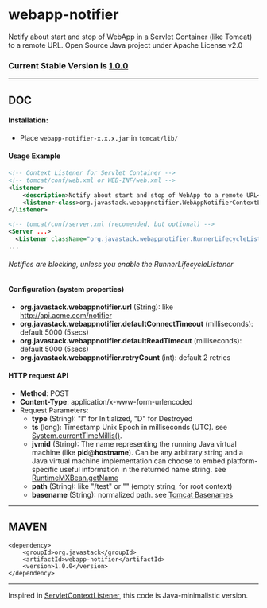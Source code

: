 # webapp-notifier

Notify about start and stop of WebApp in a Servlet Container (like Tomcat) to a remote URL. Open Source Java project under Apache License v2.0

### Current Stable Version is [1.0.0](https://search.maven.org/#search|ga|1|g%3Aorg.javastack%20a%3Awebapp-notifier)

---

## DOC

#### Installation:

* Place `webapp-notifier-x.x.x.jar` in `tomcat/lib/`

#### Usage Example

```xml
<!-- Context Listener for Servlet Container -->
<!-- tomcat/conf/web.xml or WEB-INF/web.xml -->
<listener>
	<description>Notify about start and stop of WebApp to a remote URL</description>
	<listener-class>org.javastack.webappnotifier.WebAppNotifierContextListener</listener-class>
</listener>
```

```xml
<!-- tomcat/conf/server.xml (recomended, but optional) -->
<Server ...>
  <Listener className="org.javastack.webappnotifier.RunnerLifecycleListener" />
...
```

###### Notifies are blocking, unless you enable the RunnerLifecycleListener 

#### Configuration (system properties)

* **org.javastack.webappnotifier.url** (String): like http://api.acme.com/notifier
* **org.javastack.webappnotifier.defaultConnectTimeout** (milliseconds): default 5000 (5secs)
* **org.javastack.webappnotifier.defaultReadTimeout** (milliseconds): default 5000 (5secs)
* **org.javastack.webappnotifier.retryCount** (int): default 2 retries

#### HTTP request API

* **Method**: POST
* **Content-Type**: application/x-www-form-urlencoded
* Request Parameters:
  * **type** (String): "I" for Initialized, "D" for Destroyed
  * **ts** (long): Timestamp Unix Epoch in milliseconds (UTC). see [System.currentTimeMillis()](https://docs.oracle.com/javase/7/docs/api/java/lang/System.html#currentTimeMillis()).
  * **jvmid** (String): The name representing the running Java virtual machine (like **pid**@**hostname**). Can be any arbitrary string and a Java virtual machine implementation can choose to embed platform-specific useful information in the returned name string. see [RuntimeMXBean.getName](http://docs.oracle.com/javase/7/docs/api/java/lang/management/RuntimeMXBean.html#getName()) 
  * **path** (String): like "/test" or "" (empty string, for root context)
  * **basename** (String): normalized path. see [Tomcat Basenames](https://tomcat.apache.org/tomcat-7.0-doc/config/context.html#Naming)

---

## MAVEN

    <dependency>
        <groupId>org.javastack</groupId>
        <artifactId>webapp-notifier</artifactId>
        <version>1.0.0</version>
    </dependency>

---
Inspired in [ServletContextListener](http://docs.oracle.com/javaee/7/api/javax/servlet/ServletContextListener.html), this code is Java-minimalistic version.
